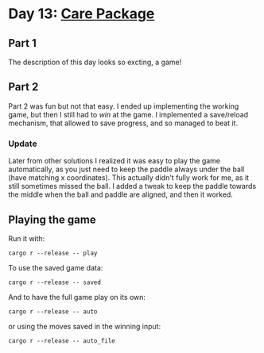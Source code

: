 # Day 13: [Care Package](https://adventofcode.com/2019/day/13)

## Part 1

The description of this day looks so excting, a game!

## Part 2

Part 2 was fun but not that easy. I ended up implementing the working game, but then I still had to *win* at the game. I implemented a save/reload mechanism, that allowed to save progress, and so managed to beat it.

### Update

Later from other solutions I realized it was easy to play the game automatically, as you just need to keep the paddle always under the ball (have matching x coordinates). This actually didn't fully work for me, as it still sometimes missed the ball. I added a tweak to keep the paddle towards the middle when the ball and paddle are aligned, and then it worked.

## Playing the game

Run it with:

    cargo r --release -- play

To use the saved game data:

    cargo r --release -- saved

And to have the full game play on its own:

    cargo r --release -- auto

or using the moves saved in the winning input:

    cargo r --release -- auto_file
